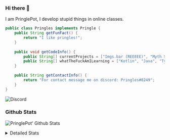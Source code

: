 ### Hi there 👋

I am PringlePot, I develop stupid things in online classes. 

```java
public class Pringles implements Pringle {
    public String getFunFact() {
        return "I like pringles!";
    }
    
    public void getCodeInfo() {
        public String[] currentProjects = ["Imgs.bar (REEEEE)", "Myth Sniper (Dead)"];
        public String[] whatTheFuckAmILearning = ["Kotlin", "Java", "Typescript", "NextJS"];
    }
    
    public String getContactInfo() {
        return "For contact message me on discord: Pringles#8249";
    }
}
```
![Discord](https://discord.c99.nl/widget/theme-1/226911291636318208.png)


### Github Stats
![PringlePot' Github Stats](https://github-readme-stats.vercel.app/api?username=PringlePot&show_icons=true&theme=dark)

<details>
  <summary>Detailed Stats</summary>
    
<!--START_SECTION:waka-->
![Lines of code](https://img.shields.io/badge/From%20Hello%20World%20I%27ve%20Written-84866%20lines%20of%20code-blue)

**🐱 My Github Data** 

> 🏆 276 Contributions in the Year 2021
 > 
> 📦 85.9 kB Used in Github's Storage 
 > 
> 💼 Opted to Hire
 > 
> 📜 6 Public Repositories 
 > 
> 🔑 9 Private Repositories  
 > 
**I'm an Early 🐤** 

```text
🌞 Morning    51 commits     █████░░░░░░░░░░░░░░░░░░░░   22.08% 
🌆 Daytime    88 commits     █████████░░░░░░░░░░░░░░░░   38.1% 
🌃 Evening    92 commits     ██████████░░░░░░░░░░░░░░░   39.83% 
🌙 Night      0 commits      ░░░░░░░░░░░░░░░░░░░░░░░░░   0.0%

```
📅 **I'm Most Productive on Sunday** 

```text
Monday       37 commits     ████░░░░░░░░░░░░░░░░░░░░░   16.02% 
Tuesday      8 commits      ░░░░░░░░░░░░░░░░░░░░░░░░░   3.46% 
Wednesday    29 commits     ███░░░░░░░░░░░░░░░░░░░░░░   12.55% 
Thursday     44 commits     ████░░░░░░░░░░░░░░░░░░░░░   19.05% 
Friday       25 commits     ██░░░░░░░░░░░░░░░░░░░░░░░   10.82% 
Saturday     32 commits     ███░░░░░░░░░░░░░░░░░░░░░░   13.85% 
Sunday       56 commits     ██████░░░░░░░░░░░░░░░░░░░   24.24%

```


📊 **This Week I Spent My Time On** 

```text
💬 Programming Languages: 
TypeScript               12 hrs 23 mins      ██████████████████░░░░░░░   74.78% 
EJS                      1 hr 26 mins        ██░░░░░░░░░░░░░░░░░░░░░░░   8.68% 
Python                   50 mins             █░░░░░░░░░░░░░░░░░░░░░░░░   5.06% 
Java                     27 mins             ░░░░░░░░░░░░░░░░░░░░░░░░░   2.76% 
Go                       20 mins             ░░░░░░░░░░░░░░░░░░░░░░░░░   2.02%

🔥 Editors: 
IntelliJ                 16 hrs 33 mins      █████████████████████████   100.0%

```

**I Mostly Code in Java** 

```text
Java                     5 repos             ██████████████░░░░░░░░░░░   55.56% 
Python                   1 repo              ██░░░░░░░░░░░░░░░░░░░░░░░   11.11% 
Kotlin                   1 repo              ██░░░░░░░░░░░░░░░░░░░░░░░   11.11% 
JavaScript               1 repo              ██░░░░░░░░░░░░░░░░░░░░░░░   11.11% 
CSS                      1 repo              ██░░░░░░░░░░░░░░░░░░░░░░░   11.11%

```



<!--END_SECTION:waka-->
</details>
